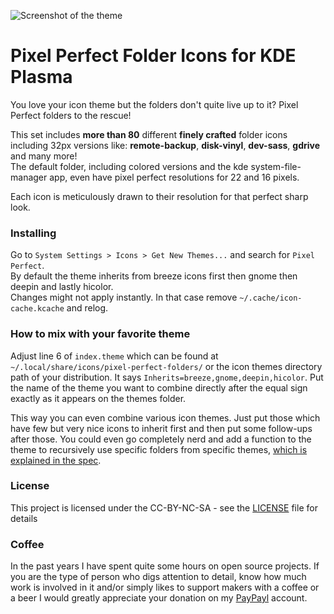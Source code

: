 ![Screenshot of the theme](preview.png "Preview")

# Pixel Perfect Folder Icons for KDE Plasma

You love your icon theme but the folders don't quite live up to it?
Pixel Perfect folders to the rescue!  

This set includes **more than 80** different **finely crafted** folder icons including 32px versions like: **remote-backup**, **disk-vinyl**, **dev-sass**, **gdrive** and many more!  
The default folder, including colored versions and the kde system-file-manager app, even have pixel perfect resolutions for 22 and 16 pixels.  

Each icon is meticulously drawn to their resolution for that perfect sharp look.

### Installing

Go to `System Settings > Icons > Get New Themes...` and search for `Pixel Perfect`.  
By default the theme inherits from breeze icons first then gnome then deepin and lastly hicolor.  
Changes might not apply instantly. In that case remove `~/.cache/icon-cache.kcache` and relog.

### How to mix with your favorite theme

Adjust line 6 of `index.theme` which can be found at `~/.local/share/icons/pixel-perfect-folders/` or the icon themes directory path of your distribution. It says `Inherits=breeze,gnome,deepin,hicolor`. Put the name of the theme you want to combine directly after the equal sign exactly as it appears on the themes folder.  

This way you can even combine various icon themes. Just put those which have few but very nice icons to inherit first and then put some follow-ups after those.
You could even go completely nerd and add a function to the theme to recursively use specific folders from specific themes, [which is explained in the spec](https://specifications.freedesktop.org/icon-theme-spec/icon-theme-spec-latest.html#icon_lookup).

### License

This project is licensed under the CC-BY-NC-SA - see the [LICENSE](LICENSE) file for details

### Coffee

In the past years I have spent quite some hours on open source projects. If you are the type of person who digs attention to detail, know how much work is involved in it and/or simply likes to support makers with a coffee or a beer I would greatly appreciate your donation on my [PayPayl](https://www.paypal.me/marianarlt) account.
